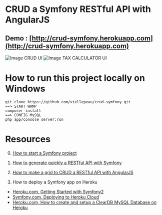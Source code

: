 # CRUD a Symfony RESTful API with AngularJS

## Demo : [http://crud-symfony.herokuapp.com](http://crud-symfony.herokuapp.com)
![Image CRUD UI](http://viellepeau.github.io/img/crud-symfony/crud_ui.png)
![Image TAX CALCULATOR UI](http://viellepeau.github.io/img/crud-symfony/tax_ui.png)


# How to run this project locally on Windows
	git clone https://github.com/viellepeau/crud-symfony.git
	==> START WAMP
	composer install
	==> CONFIG MySQL
	php app/console server:run


# Resources

0. [How to start a Symfony project](http://symfony.com/doc/current/quick_tour/the_big_picture.html)

1. [How to generate quickly a RESTful API with Symfony](https://github.com/voryx/restgeneratorbundle)

2. [How to make a grid to CRUD a RESTful API with AngularJS](http://softwarejuancarlos.com/2014/09/09/angularjs-crud-grid/)

3. How to deploy a Symfony app on Heroku
  * [Heroku.com, Getting Started with Symfony2](https://devcenter.heroku.com/articles/getting-started-with-symfony2)
  * [Symfony.com, Deploying to Heroku Cloud](http://symfony.com/doc/current/cookbook/deployment/heroku.html)
  * [Heroku.com, How to create and setup a ClearDB MySQL Database on Heroku](https://devcenter.heroku.com/articles/cleardb)
